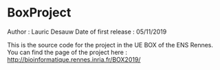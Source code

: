 # BoxProject
Author : Lauric Desauw 
Date of first release : 05/11/2019

This is the source code for the project in the UE BOX of the ENS Rennes. 
You can find the page of the project here : http://bioinformatique.rennes.inria.fr/BOX2019/
